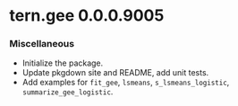 # tern.gee 0.0.0.9005

### Miscellaneous

* Initialize the package.
* Update pkgdown site and README, add unit tests.
* Add examples for `fit_gee`, `lsmeans`, `s_lsmeans_logistic`, `summarize_gee_logistic`.
